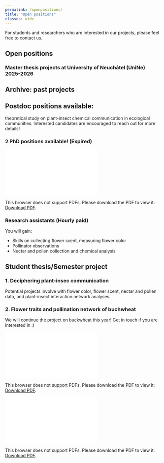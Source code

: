 ```yaml
---
permalink: /openpositions/
title: "Open positions"
classes: wide
---
```


For students and researchers who are interested in our projects, please feel free to contact us.

## Open positions
### Master thesis projects at University of Neuchâtel (UniNe) 2025-2026



## Archive: past projects

## Postdoc positions available: 
theoretical study on plant-insect chemical communication in ecological communities. Interested candidates are encouraged to reach out for more details!

### 2 PhD positions available! (Expired)

<object data="../assets/pdf/PHD_SusAgr_UniNE_2025.pdf" type="application/pdf" width="700px" height="700px">
    <embed src="../assets/pdf/Advertise_buckwheat_2024.pdf">
        <p>This browser does not support PDFs. Please download the PDF to view it: <a href="../assets/pdf/Advertise_buckwheat_2024.pdf">Download PDF</a>.</p>
    </embed>
</object>



### Research assistants (Hourly paid)
You will gain:
- Skills on collecting flower scent, measuring flower color
- Pollinator observations
- Nectar and pollen collection and chemical analysis 


## Student thesis/Semester project
### 1. Deciphering plant-insec communication
Potential projects involve with flower color, flower scent, nectar and pollen data, and plant-insect interaction network analyses.


### 2. Flower traits and pollination network of buchwheat
We will continue the project on buckwheat this year! Get in touch if you are interested in :)

<object data="../assets/pdf/Advertise_buckwheat_2024.pdf" type="application/pdf" width="700px" height="700px">
    <embed src="../assets/pdf/Advertise_buckwheat_2024.pdf">
        <p>This browser does not support PDFs. Please download the PDF to view it: <a href="../assets/pdf/Advertise_buckwheat_2024.pdf">Download PDF</a>.</p>
    </embed>
</object>

<object data="../assets/pdf/Ad_NectarPollen_2023.pdf" type="application/pdf" width="700px" height="700px">
    <embed src="../assets/pdf/Ad_NectarPollen_2023.pdf">
        <p>This browser does not support PDFs. Please download the PDF to view it: <a href="../assets/pdf/Ad_NectarPollen_2023.pdf">Download PDF</a>.</p>
    </embed>
</object>
